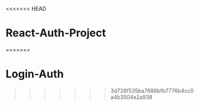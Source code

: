 <<<<<<< HEAD
# React-Auth-Project
=======
# Login-Auth
>>>>>>> 3d728f535ba7688bfb7776b4cc0a4b3504e2a938
